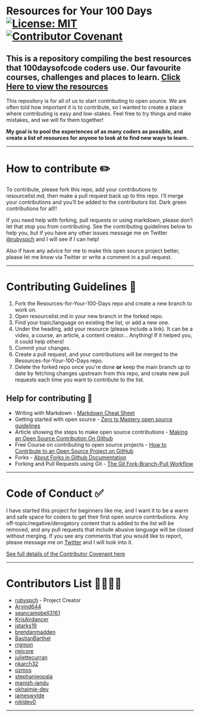 # Resources for Your 100 Days [![License: MIT](https://img.shields.io/badge/License-MIT-yellow.svg)](https://opensource.org/licenses/MIT) [![Contributor Covenant](https://img.shields.io/badge/Contributor%20Covenant-2.0-4baaaa.svg)](code_of_conduct.md)

## This is a repository compiling the best resources that 100daysofcode coders use. Our favourite courses, challenges and places to learn. [Click Here to view the resources](https://github.com/rubyspch/Resources-for-Your-100-Days/blob/main/resourcelist.md) 

This repository is for all of us to start contributing to open source. We are often told how important it is to contribute, so I wanted to create a place where contributing is easy and low-stakes. Feel free to try things and make mistakes, and we will fix them together! 

**My goal is to pool the experiences of as many coders as possible, and create a list of resources for anyone to look at to find new ways to learn.**

--- 

# How to contribute :pencil2:

To contribute, please fork this repo, add your contributions to resourcelist.md, then make a pull request back up to this repo. I’ll merge your contributions and you’ll be added to the contributors list. Dark green contributions for all!! 

If you need help with forking, pull requests or using markdown, please don’t let that stop you from contributing. See the contributing guidelines below to help you, but if you have any other issues message me on Twitter [@rubyspch](https://twitter.com/rubyspch) and I will see if I can help! 

Also if have any advice for me to make this open source project better, please let me know via Twitter or write a comment in a pull request.
 
---

# Contributing Guidelines :pencil:

1. Fork the Resources-for-Your-100-Days repo and create a new branch to work on.
2. Open resourcelist.md in your new branch in the forked repo.
3. Find your topic/language on existing the list, or add a new one.
4. Under the heading, add your resource (please include a link). It can be a video, a course, an article, a content creator... Anything! If it helped you, it could help others!
5. Commit your changes.
6. Create a pull request, and your contributions will be merged to the Resources-for-Your-100-Days repo. 
7. Delete the forked repo once you're done **or** keep the main branch up to date by fetching changes upstream from this repo, and create new pull requests each time you want to contribute to the list.

## Help for contributing :triangular_ruler:
* Writing with Markdown - [Markdown Cheat Sheet](https://www.markdownguide.org/cheat-sheet)
* Getting started with open source - [Zero to Mastery open source guidelines](https://github.com/zero-to-mastery/start-here-guidelines)
* Article showing the steps to make open source contributions - [Making an Open Source Contribution On Github](https://blog.devgenius.io/making-an-open-source-contribution-on-github-15f02460e3ff)
* Free Course on contributing to open source projects - [How to Contribute to an Open Source Project on GitHub](https://egghead.io/courses/how-to-contribute-to-an-open-source-project-on-github)
* Forks - [About Forks in Github Documentation](https://docs.github.com/en/github/collaborating-with-pull-requests/working-with-forks)
* Forking and Pull Requests using Git - [The Git Fork-Branch-Pull Workflow](https://www.tomasbeuzen.com/post/git-fork-branch-pull/)

--- 

# Code of Conduct :white_check_mark: 

I have started this project for beginners like me, and I want it to be a warm and safe space for coders to get their first open source contributions. 
Any off-topic/negative/derogatory content that is added to the list will be removed, and any pull requests that include abusive language will be closed without merging. 
If you see any comments that you would like to report, please message me on [Twitter](https://twitter.com/rubyspch) and I will look into it.

[See full details of the Contributor Covenant here](https://www.contributor-covenant.org/version/2/0/code_of_conduct/)

---

# Contributors List 👨‍👩‍👦‍👦

* [rubyspch](https://github.com/rubyspch) - Project Creator
* [Arvind644](https://github.com/Arvind644)
* [seancampbell3161](https://github.com/seancampbell3161)
* [KrisAirdancer](https://github.com/KrisAirdancer)
* [jstarks19](https://github.com/jstarks19)
* [brendanmadden](https://github.com/brendanmadden)
* [BastianBarthel](https://github.com/BastianBarthel)
* [rrgmon](https://github.com/rrgmon)
* [neicore](https://github.com/neicore)
* [juliettecurran](https://github.com/juliettecurran)
* [nkarch32](https://github.com/nkarch32)
* [ozmos](https://github.com/ozmos)
* [stephanieopala](https://github.com/stephanieopala)
* [manish-jandu](https://github.com/manish-jandu)
* [okhaimie-dev](https://github.com/okhaimie-dev)
* [jameswylde](https://github.com/jameswylde)
* [nikldev0](https://github.com/nikldev0)

---

